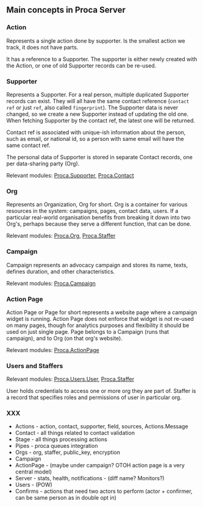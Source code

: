 ## Main concepts in Proca Server

### Action

Represents a single action done by supporter. Is the smallest action we track, it does not have parts.

It has a reference to a Supporter. The supporter is either newly created with the Action, or one of old Supporter records can be re-used.

### Supporter 

Represents a Supporter. For a real person, multiple duplicated Supporter records can exist. They will all have the same contact reference (`contact ref` or just `ref`, also called `fingerprint`). The Supporter data is never changed, so we create a new Supporter instead of updating the old one. When fetching Supporter by the contact ref, the latest one will be returned.

Contact ref is associated with unique-ish information  about the person, such as email, or national id, so a person with same email will have the same contact ref.

The personal data of Supporter is stored in separate Contact records, one per data-sharing party (Org).

Relevant modules: [Proca.Supporter](Proca.Supporter.html), [Proca.Contact](Proca.Contact.html)


### Org

Represents an Organization, Org for short. Org is a container for various resources in the system: campaigns, pages, contact data, users. If a particular real-world organisation benefits from breaking it down into two Org's, perhaps because they serve a different function, that can be done.

Relevant modules: [Proca.Org](Proca.Org.html), [Proca.Staffer](Proca.Staffer.html)

### Campaign

Campaign represents an advocacy campaign and stores its name, texts, defines duration, and other characteristics.


Relevant modules: [Proca.Campaign](Proca.Campaign.html)

### Action Page 

Action Page or Page for short represents a website page where a campaign widget is running. Action Page does not enforce that widget is not re-used on many pages, though for analytics purposes and flexibility it should be used on just single page.
Page belongs to a Campaign (runs that campaign), and to Org (on that org's website).

Relevant modules: [Proca.ActionPage](Proca.ActionPage.html)

### Users and Staffers 

Relevant modules: [Proca.Users.User](Proca.Users.User.html), [Proca.Staffer](Proca.Staffer.html)

User holds credentials to access one or more org they are part of. Staffer is a record that specifies roles and permissions of user in particular org.

### XXX
- Actions - action, contact, supporter, field, sources, Actions.Message
- Contact - all things related to contact validation
- Stage - all things processing actions 
- Pipes - proca queues integration
- Orgs - org, staffer, public_key, encryption
- Campaign
- ActionPage - (maybe under campaign? OTOH action page is a very central model)
- Server - stats, health, notifications - (diff name? Monitors?)
- Users - (POW)
- Confirms - actions that need two actors to perform (actor + confirmer, can be same person as in double opt in)






